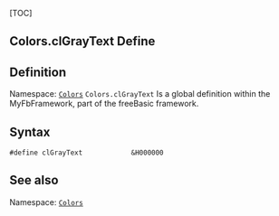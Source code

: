[TOC]
## Colors.clGrayText Define

## Definition
Namespace: [`Colors`](Colors.md)
`Colors.clGrayText` Is a global definition within the MyFbFramework, part of the freeBasic framework.
## Syntax

```freeBasic
#define clGrayText            &H000000
```

## See also
Namespace: [`Colors`](Colors.md)
